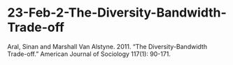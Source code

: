 # 23-Feb-2-The-Diversity-Bandwidth-Trade-off
Aral, Sinan and Marshall Van Alstyne. 2011. “The Diversity-Bandwidth Trade-off.” American Journal of Sociology 117(1): 90-171.
